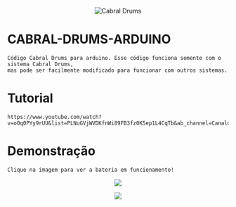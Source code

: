 <p align="center">
    <img src="https://firebasestorage.googleapis.com/v0/b/cabraldrums.appspot.com/o/site%2Ffotos%2Flogo-rounded-310x310.png?alt=media&token=e711744d-2d8d-446a-8e77-b23f6e3e3b51" alt="Cabral Drums"/>
</p>

# CABRAL-DRUMS-ARDUINO
	Código Cabral Drums para arduino. Esse código funciona somente com o sistema Cabral Drums,
	mas pode ser facilmente modificado para funcionar com outros sistemas.

# Tutorial
	https://www.youtube.com/watch?v=o0q0PYy9rUU&list=PLNuGVjWVDKfnWi89FB3fz0K5ep1L4CqTb&ab_channel=CanaldoCabral

# Demonstração

	Clique na imagem para ver a bateria em funcionamento!

<figure align="center">
		<a href="https://www.youtube.com/watch?v=jg-hczRB97g&t=6s&ab_channel=CanaldoCabral" target="blank">
				<img src="https://firebasestorage.googleapis.com/v0/b/cabraldrums.appspot.com/o/imagens%2Ffotos%2Fbateria-ft1.jpg?alt=media&token=1b304ab1-c22d-46b6-92ce-38396e10f952" />
		</a>
</figure>

<figure align="center">
		<a href="https://www.youtube.com/watch?v=jg-hczRB97g&t=6s&ab_channel=CanaldoCabral" target="blank">
				<img src="https://firebasestorage.googleapis.com/v0/b/cabraldrums.appspot.com/o/imagens%2Ffotos%2Fmodulo-ft1.jpg?alt=media&token=643a271a-033e-4170-a99a-09b25e63253c" />
		</a>
</figure>
